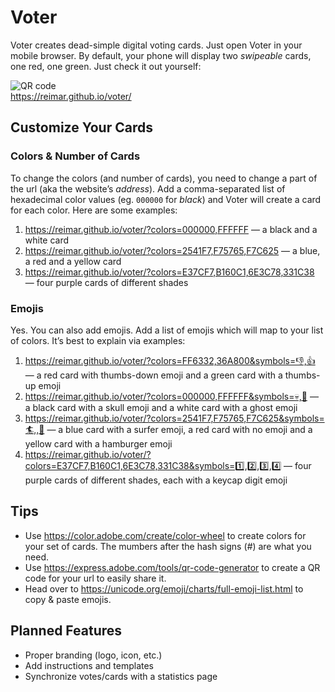 # Voter

Voter creates dead-simple digital voting cards. Just open Voter in your mobile browser. By default, your phone will display two _swipeable_ cards, one red, one green. Just check it out yourself:

![QR code](https://reimar.github.io/voter/assets/qr-code.svg)<br />
https://reimar.github.io/voter/

## Customize Your Cards

### Colors & Number of Cards

To change the colors (and number of cards), you need to change a part of the url (aka the website’s _address_). Add a comma-separated list of hexadecimal color values (eg. `000000` for _black_) and Voter will create a card for each color. Here are some examples:

1. https://reimar.github.io/voter/?colors=000000,FFFFFF — a black and a white card
2. https://reimar.github.io/voter/?colors=2541F7,F75765,F7C625 — a blue, a red and a yellow card
3. https://reimar.github.io/voter/?colors=E37CF7,B160C1,6E3C78,331C38 — four purple cards of different shades

### Emojis

Yes. You can also add emojis. Add a list of emojis which will map to your list of colors. It’s best to explain via examples:

1. https://reimar.github.io/voter/?colors=FF6332,36A800&symbols=👎,👍 — a red card with thumbs-down emoji and a green card with a thumbs-up emoji
2. https://reimar.github.io/voter/?colors=000000,FFFFFF&symbols=💀,👻 — a black card with a skull emoji and a white card with a ghost emoji
3. https://reimar.github.io/voter/?colors=2541F7,F75765,F7C625&symbols=🏄,,🍔 — a blue card with a surfer emoji, a red card with no emoji and a yellow card with a hamburger emoji
4. https://reimar.github.io/voter/?colors=E37CF7,B160C1,6E3C78,331C38&symbols=1️⃣,2️⃣,3️⃣,4️⃣ — four purple cards of different shades, each with a keycap digit emoji

## Tips

- Use https://color.adobe.com/create/color-wheel to create colors for your set of cards. The mumbers after the hash signs (_#_) are what you need.
- Use https://express.adobe.com/tools/qr-code-generator to create a QR code for your url to easily share it.
- Head over to https://unicode.org/emoji/charts/full-emoji-list.html to copy & paste emojis.

## Planned Features

- Proper branding (logo, icon, etc.)
- Add instructions and templates
- Synchronize votes/cards with a statistics page
